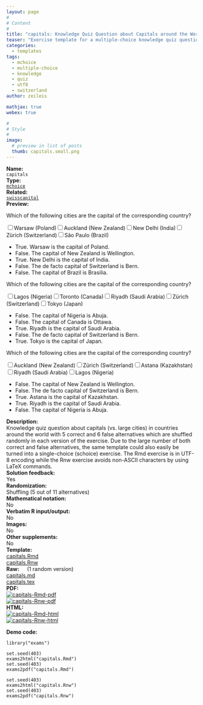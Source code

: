 ```yaml
---
layout: page
#
# Content
#
title: "capitals: Knowledge Quiz Question about Capitals around the World"
teaser: "Exercise template for a multiple-choice knowledge quiz question with flexible shuffling of the alternatives."
categories:
  - templates
tags:
  - mchoice
  - multiple-choice
  - knowledge
  - quiz
  - utf8
  - switzerland
author: zeileis

mathjax: true
webex: true

#
# Style
#
image:
  # preview in list of posts
  thumb: capitals.small.png
---
```


<div class='row t1 b1'>
  <div class='medium-4 columns'><b>Name:</b></div>
  <div class='medium-8 columns'><code class="highlighter-rouge">capitals</code></div>
</div>
<div class='row t1 b1'>
  <div class='medium-4 columns'><b>Type:</b></div>
  <div class='medium-8 columns'><a href="{{ site.url }}/tag/mchoice/"><code class="highlighter-rouge">mchoice</code></a></div>
</div>
<div class='row t1 b1'>   <div class='medium-4 columns'><b>Related:</b></div>   <div class='medium-8 columns'><a href="{{ site.url }}/templates/swisscapital/"><code class="highlighter-rouge">swisscapital</code></a></div> </div>

<div class='row t20 b1'>
  <div class='medium-4 columns'><b>Preview:</b></div>
  <div class='medium-8 columns'><div class="webex-group">
<div class="webex-question">
<div class="webex-check webex-box">
<p>Which of the following cities are the capital of the corresponding country?</p>
<div id="checkbox_group_idtuavtrnf" class="webex-checkboxgroup">
<label><input type='checkbox' autocomplete='off' name='checkbox_group_idtuavtrnf' value='answer'/><span>Warsaw (Poland)</span></label><label><input type='checkbox' autocomplete='off' name='checkbox_group_idtuavtrnf' value=''/><span>Auckland (New Zealand)</span></label><label><input type='checkbox' autocomplete='off' name='checkbox_group_idtuavtrnf' value='answer'/><span>New Delhi (India)</span></label><label><input type='checkbox' autocomplete='off' name='checkbox_group_idtuavtrnf' value=''/><span>Zürich (Switzerland)</span></label><label><input type='checkbox' autocomplete='off' name='checkbox_group_idtuavtrnf' value=''/><span>São Paulo (Brazil)</span></label>
</div>
</div>
<div class="webex-solution">
<ul>
<li>True. Warsaw is the capital of Poland.</li>
<li>False. The capital of New Zealand is Wellington.</li>
<li>True. New Delhi is the capital of India.</li>
<li>False. The de facto capital of Switzerland is Bern.</li>
<li>False. The capital of Brazil is Brasilia.</li>
</ul>
</div>
</div>
<div class="webex-question">
<div class="webex-check webex-box">
<p>Which of the following cities are the capital of the corresponding country?</p>
<div id="checkbox_group_oyldgfczxl" class="webex-checkboxgroup">
<label><input type='checkbox' autocomplete='off' name='checkbox_group_oyldgfczxl' value=''/><span>Lagos (Nigeria)</span></label><label><input type='checkbox' autocomplete='off' name='checkbox_group_oyldgfczxl' value=''/><span>Toronto (Canada)</span></label><label><input type='checkbox' autocomplete='off' name='checkbox_group_oyldgfczxl' value='answer'/><span>Riyadh (Saudi Arabia)</span></label><label><input type='checkbox' autocomplete='off' name='checkbox_group_oyldgfczxl' value=''/><span>Zürich (Switzerland)</span></label><label><input type='checkbox' autocomplete='off' name='checkbox_group_oyldgfczxl' value='answer'/><span>Tokyo (Japan)</span></label>
</div>
</div>
<div class="webex-solution">
<ul>
<li>False. The capital of Nigeria is Abuja.</li>
<li>False. The capital of Canada is Ottawa.</li>
<li>True. Riyadh is the capital of Saudi Arabia.</li>
<li>False. The de facto capital of Switzerland is Bern.</li>
<li>True. Tokyo is the capital of Japan.</li>
</ul>
</div>
</div>
<div class="webex-question">
<div class="webex-check webex-box">
<p>Which of the following cities are the capital of the corresponding country?</p>
<div id="checkbox_group_wblquptxot" class="webex-checkboxgroup">
<label><input type='checkbox' autocomplete='off' name='checkbox_group_wblquptxot' value=''/><span>Auckland (New Zealand)</span></label><label><input type='checkbox' autocomplete='off' name='checkbox_group_wblquptxot' value=''/><span>Zürich (Switzerland)</span></label><label><input type='checkbox' autocomplete='off' name='checkbox_group_wblquptxot' value='answer'/><span>Astana (Kazakhstan)</span></label><label><input type='checkbox' autocomplete='off' name='checkbox_group_wblquptxot' value='answer'/><span>Riyadh (Saudi Arabia)</span></label><label><input type='checkbox' autocomplete='off' name='checkbox_group_wblquptxot' value=''/><span>Lagos (Nigeria)</span></label>
</div>
</div>
<div class="webex-solution">
<ul>
<li>False. The capital of New Zealand is Wellington.</li>
<li>False. The de facto capital of Switzerland is Bern.</li>
<li>True. Astana is the capital of Kazakhstan.</li>
<li>True. Riyadh is the capital of Saudi Arabia.</li>
<li>False. The capital of Nigeria is Abuja.</li>
</ul>
</div>
</div>
</div></div>
</div>

<div class='row t20 b1'>
  <div class='medium-4 columns'><b>Description:</b></div>
  <div class='medium-8 columns'>Knowledge quiz question about capitals (vs. large cities) in countries around the world with 5 correct and 6 false alternatives which are shuffled randomly in each version of the exercise. Due to the large number of both correct and false alternatives, the same template could also easily be turned into a single-choice (schoice) exercise. The Rmd exercise is in UTF-8 encoding while the Rnw exercise avoids non-ASCII characters by using LaTeX commands.</div>
</div>
<div class='row t1 b1'>
  <div class='medium-4 columns'><b>Solution feedback:</b></div>
  <div class='medium-8 columns'>Yes</div>
</div>
<div class='row t1 b1'>
  <div class='medium-4 columns'><b>Randomization:</b></div>
  <div class='medium-8 columns'>Shuffling (5 out of 11 alternatives)</div>
</div>
<div class='row t1 b1'>
  <div class='medium-4 columns'><b>Mathematical notation:</b></div>
  <div class='medium-8 columns'>No</div>
</div>
<div class='row t1 b1'>
  <div class='medium-4 columns'><b>Verbatim R input/output:</b></div>
  <div class='medium-8 columns'>No</div>
</div>
<div class='row t1 b1'>
  <div class='medium-4 columns'><b>Images:</b></div>
  <div class='medium-8 columns'>No</div>
</div>
<div class='row t1 b1'>
  <div class='medium-4 columns'><b>Other supplements:</b></div>
  <div class='medium-8 columns'>No</div>
</div>

<div class='row t20 b1'>
  <div class='medium-4 columns'><b>Template:</b></div>
  <div class='medium-4 columns'><a href="{{ site.url }}/assets/posts/2020-04-08-capitals//capitals.Rmd">capitals.Rmd</a></div>
  <div class='medium-4 columns'><a href="{{ site.url }}/assets/posts/2020-04-08-capitals//capitals.Rnw">capitals.Rnw</a></div>
</div>
<div class='row t1 b1'>
  <div class='medium-4 columns'><b>Raw:</b> (1 random version)</div>
  <div class='medium-4 columns'><a href="{{ site.url }}/assets/posts/2020-04-08-capitals//capitals.md" >capitals.md</a></div>
  <div class='medium-4 columns'><a href="{{ site.url }}/assets/posts/2020-04-08-capitals//capitals.tex">capitals.tex</a></div>
</div>
<div class='row t1 b1'>
  <div class='medium-4 columns'><b>PDF:</b></div>
  <div class='medium-4 columns'><a href="{{ site.url }}/assets/posts/2020-04-08-capitals//capitals-Rmd.pdf"><img src="{{ site.url }}/assets/posts/2020-04-08-capitals//capitals-Rmd-pdf.png" alt="capitals-Rmd-pdf"/></a></div>
  <div class='medium-4 columns'><a href="{{ site.url }}/assets/posts/2020-04-08-capitals//capitals-Rnw.pdf"><img src="{{ site.url }}/assets/posts/2020-04-08-capitals//capitals-Rnw-pdf.png" alt="capitals-Rnw-pdf"/></a></div>
</div>
<div class='row t1 b20'>
  <div class='medium-4 columns'><b>HTML:</b></div>
  <div class='medium-4 columns'><a href="{{ site.url }}/assets/posts/2020-04-08-capitals//capitals-Rmd.html"><img src="{{ site.url }}/assets/posts/2020-04-08-capitals//capitals-Rmd-html.png" alt="capitals-Rmd-html"/></a></div>
  <div class='medium-4 columns'><a href="{{ site.url }}/assets/posts/2020-04-08-capitals//capitals-Rnw.html"><img src="{{ site.url }}/assets/posts/2020-04-08-capitals//capitals-Rnw-html.png" alt="capitals-Rnw-html"/></a></div>
</div>



**Demo code:**

<pre><code class="prettyprint ">library(&quot;exams&quot;)

set.seed(403)
exams2html(&quot;capitals.Rmd&quot;)
set.seed(403)
exams2pdf(&quot;capitals.Rmd&quot;)

set.seed(403)
exams2html(&quot;capitals.Rnw&quot;)
set.seed(403)
exams2pdf(&quot;capitals.Rnw&quot;)</code></pre>
